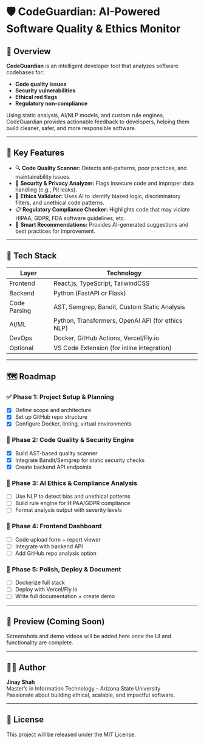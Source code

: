 # 🛡️ CodeGuardian: AI-Powered Software Quality & Ethics Monitor

## 📌 Overview

**CodeGuardian** is an intelligent developer tool that analyzes software codebases for:
- **Code quality issues**
- **Security vulnerabilities**
- **Ethical red flags**
- **Regulatory non-compliance**

Using static analysis, AI/NLP models, and custom rule engines, CodeGuardian provides actionable feedback to developers, helping them build cleaner, safer, and more responsible software.

---

## 🚀 Key Features

- 🔍 **Code Quality Scanner:** Detects anti-patterns, poor practices, and maintainability issues.
- 🔐 **Security & Privacy Analyzer:** Flags insecure code and improper data handling (e.g., PII leaks).
- 🧠 **Ethics Validator:** Uses AI to identify biased logic, discriminatory filters, and unethical code patterns.
- 📋 **Regulatory Compliance Checker:** Highlights code that may violate HIPAA, GDPR, FDA software guidelines, etc.
- 💬 **Smart Recommendations:** Provides AI-generated suggestions and best practices for improvement.

---

## 🧰 Tech Stack

| Layer        | Technology                                       |
|--------------|--------------------------------------------------|
| Frontend     | React.js, TypeScript, TailwindCSS                |
| Backend      | Python (FastAPI or Flask)                        |
| Code Parsing | AST, Semgrep, Bandit, Custom Static Analysis     |
| AI/ML        | Python, Transformers, OpenAI API (for ethics NLP)|
| DevOps       | Docker, GitHub Actions, Vercel/Fly.io            |
| Optional     | VS Code Extension (for inline integration)       |

---

## 🗺️ Roadmap

### ✅ Phase 1: Project Setup & Planning
- [x] Define scope and architecture
- [x] Set up GitHub repo structure
- [x] Configure Docker, linting, virtual environments

### 🔨 Phase 2: Code Quality & Security Engine
- [x] Build AST-based quality scanner
- [x] Integrate Bandit/Semgrep for static security checks
- [x] Create backend API endpoints

### 🤖 Phase 3: AI Ethics & Compliance Analysis
- [ ] Use NLP to detect bias and unethical patterns
- [ ] Build rule engine for HIPAA/GDPR compliance
- [ ] Format analysis output with severity levels

### 🎨 Phase 4: Frontend Dashboard
- [ ] Code upload form + report viewer
- [ ] Integrate with backend API
- [ ] Add GitHub repo analysis option

### 🚀 Phase 5: Polish, Deploy & Document
- [ ] Dockerize full stack
- [ ] Deploy with Vercel/Fly.io
- [ ] Write full documentation + create demo

---

## 📸 Preview (Coming Soon)
Screenshots and demo videos will be added here once the UI and functionality are complete.

---

## 👨‍💻 Author
**Jinay Shah**  
Master’s in Information Technology – Arizona State University  
Passionate about building ethical, scalable, and impactful software.

---

## 📝 License
This project will be released under the MIT License.

